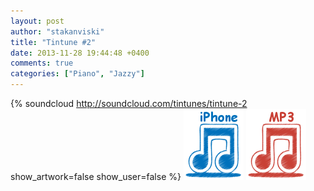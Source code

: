 ```yaml
---
layout: post
author: "stakanviski"
title: "Tintune #2"
date: 2013-11-28 19:44:48 +0400
comments: true
categories: ["Piano", "Jazzy"]
---
```

{% soundcloud http://soundcloud.com/tintunes/tintune-2 show_artwork=false show_user=false %}
[![iPhone ringtone](/images/iphone_icon.png)](/download/tintune_0002.m4r)
[![MP3 ringtone](/images/mp3_icon.png)](/download/tintune_0002.mp3)
